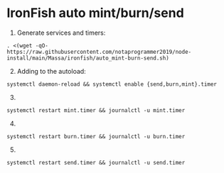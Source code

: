 # IronFish auto mint/burn/send

   1. Generate services and timers:
   
    . <(wget -qO- https://raw.githubusercontent.com/notaprogrammer2019/node-install/main/Massa/ironfish/auto_mint-burn-send.sh)
        
   2. Adding to the autoload: 
   
    systemctl daemon-reload && systemctl enable {send,burn,mint}.timer

   3.
   
    systemctl restart mint.timer && journalctl -u mint.timer
    
   4. 
 
    systemctl restart burn.timer && journalctl -u burn.timer
    
   5.
 
    systemctl restart send.timer && journalctl -u send.timer

